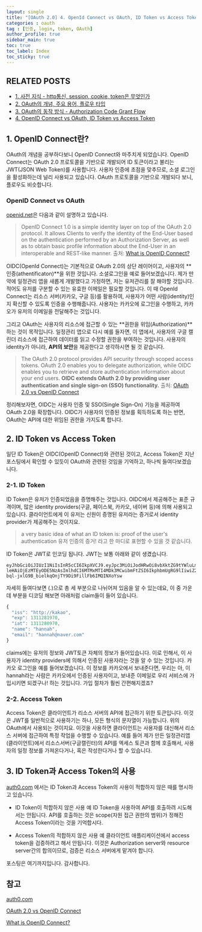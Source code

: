 ```yaml
---
layout: single
title: "[OAuth 2.0] 4. OpenId Connect vs OAuth, ID Token vs Access Token"
categories : oauth
tag : [인증, login, token, OAuth]
author_profile: true
sidebar_main: true
toc: true
toc_label: Index
toc_sticky: true
---
```

## RELATED POSTS                                         
- [1. 사전 지식 - http통신, session, cookie, token은 무엇인가](https://iamhmin.github.io/oauth/oauth-1/) 
- [2. OAuth의 개념, 주요 용어, 플로우 타입 ](https://iamhmin.github.io/oauth/oauth-2/)      
- [3. OAuth의 동작 방식 - Authorization Code Grant Flow ](https://iamhmin.github.io/oauth/oauth-3/)    
- [4. OpenID Connect vs OAuth, ID Token vs Access Token ](https://iamhmin.github.io/oauth/oauth-4/)  

## 1. OpenID Connect란?
OAuth의 개념을 공부하다보니 OpenID Connect와 마주치게 되었습니다. OpenID Connect는 OAuth 2.0 프로토콜을 기반으로 개발되어 ID 토큰이라고 불리는 JWT(JSON Web Token)를 사용합니다. 사용자 인증에 초점을 맞추므로, 소셜 로그인을 활성화하는데 널리 사용되고 있습니다. OAuth 프로토콜을 기반으로 개발되다 보니, 플로우도 비슷합니다. 

### OpenID Connect vs OAuth
[openid.net](https://openid.net/connect/)은 다음과 같이 설명하고 있습니다.
>OpenID Connect 1.0 is a simple identity layer on top of the OAuth 2.0 protocol. It allows Clients to verify the identity of the End-User based on the authentication performed by an Authorization Server, as well as to obtain basic profile information about the End-User in an interoperable and REST-like manner.
출처: [What is OpenID Connect?](https://openid.net/connect/)

OIDC(OpenId Connect)는 기본적으로 OAuth 2.0의 상단 레이어이고, 사용자의 **인증(athentificaton)**을 위한 것입니다. 소셜로그인을 예로 들어보겠습니다. 제가 만약에 일정관리 앱을 새롭게 개발했다고 가정하면, 저는 유저관리를 잘 해야할 것입니다. 적어도 유저를 구분할 수 있는 유효한 이메일은 필요할 것입니다. 이 때 OpenId Connect는 리소스 서버(카카오, 구글 등)를 활용하여, 사용자가 어떤 사람(identity)인지 확신할 수 있도록 인증을 수행해줍니다. 사용자는 카카오에 로그인을 수행하고, 카카오가 유저의 이메일을 전달해주는 것입니다.

그리고 OAuth는 사용자의 리소스에 접근할 수 있는 **권한을 위임(Authorization)**하는 것이 목적입니다. 일정관리 앱으로 다시 예를 들자면, 이 앱에서, 사용자의 구글 캘린더 리소스에 접근하여 데이터를 읽고 수정할 권한을 부여하는 것입니다. 사용자의 identity가 아니라, **API의 보안**을 제공한다고 생각하시면 될 것 같습니다.

>The OAuth 2.0 protocol provides API security through scoped access tokens. OAuth 2.0 enables you to delegate authorization, while OIDC enables you to retrieve and store authentication information about your end users. **OIDC extends OAuth 2.0 by providing user authentication and single sign-on (SSO) functionality.**
출처: [OAuth 2.0 vs OpenID Connect](https://developer.okta.com/docs/concepts/oauth-openid/)

정리해보자면, OIDC는 사용자 인증 및 SSO(Single Sign-On) 기능을 제공하여 OAuth 2.0을 확장합니다. OIDC가 사용자의 인증된 정보를 획득하도록 하는 반면, OAuth는 API에 대한 위임된 권한을 가지도록 합니다. 

## 2. ID Token vs Access Token
일단 ID Token은 OIDC(OpenID Connect)와 관련된 것이고, Access Token은 지난 포스팅에서 확인할 수 있듯이 OAuth와 관련된 것임을 기억하고, 하나씩 들여다보겠습니다.

### 2-1. ID Token
ID Token은 유저가 인증되었음을 증명해주는 것입니다. OIDC에서 제공해주는 표준 규격이며, 많은 identity providers(구글, 페이스북, 카카오, 네이버 등)에 의해 사용되고 있습니다. 클라이언트에게 이 유저는 신원이 증명된 유저라는 증거로서 identity provider가 제공해주는 것이지요.
>a very basic idea of what an ID token is: proof of the user's authentication
유저 인증의 증거! 라고 한 마디로 표현할 수 있을 것 같습니다.

ID Token은 JWT로 인코딩 됩니다. JWT는 보통 아래와 같이 생겼습니다.
```
eyJhbGciOiJIUzI1NiIsInR5cCI6IkpXVCJ9.eyJpc3MiOiJodHRwOi8vbXktZG9tYWluLmF1dGgwLmNvbSIsInN1YiI6ImF1dGgwfDEyMzQ1NiIsImF1ZCI6IjEyMzRhYmNkZWYiLCJ
leHAiOjEzMTEyODE5NzAsImlhdCI6MTMxMTI4MDk3MCwibmFtZSI6IkphbmUgRG9lIiwiZ2l2ZW5fbmFtZSI6IkphbmUiLCJmYW1pbHlfbmFtZSI6IkRvZSJ9.
bql-jxlG9B_bielkqOnjTY9Di9FillFb6IMQINXoYsw
```
자세히 들여다보면 (.)으로 총 세 부분으로 나뉘어져 있음을 알 수 있는데요, 이 중 가운데 부분을 디코딩 해보면 아래처럼 claim들이 들어 있습니다.

``` javascript
{ 
  "iss": "http://kakao", 
  "exp": 1311281970, 
  "iat": 1311280970, 
  "name": "hannah", 
  "email": "hannah@naver.com"
}
```
claims에는 유저의 정보와 JWT토큰 자체의 정보가 들어있습니다. 이로 인해서, 이 사용자가 identity providers에 의해서 인증된 사용자라는 것을 알 수 있는 것입니다. 카카오 로그인을 예를 들어보겠습니다. 이 정보를 카카오에서 보내준다면, 우리는 아, 이 hannah라는 사람은 카카오에서 인증된 사용자이고, 보내준 이메일로 우리 서비스에 가입시키면 되겠구나! 하는 것입니다. 가입 절차가 훨씬 간편해지겠죠?

### 2-2. Access Token
Access Token은 클라이언트가 리소스 서버의 API에 접근하기 위한 토큰입니다. 이것은 JWT를 일반적으로 사용하기는 하나, 모든 형식의 문자열이 가능합니다. 위의 OAuth에서 사용되는 것이지요. 이것을 사용하면 클라이언트는 사용자를 대신해서 리소스 서버에 접근하여 특정 작업을 수행할 수 있습니다. 예를 들어 제가 만든 일정관리앱(클라이언트)에서 리소스서버(구글캘린터)의 API를 엑세스 토큰과 함께 호출해서, 사용자의 일정 정보를 가져온다거나, 혹은 작성한다거나 할 수 있습니다.

## 3. ID Token과 Access Token의 사용
[auth0.com](https://auth0.com/blog/id-token-access-token-what-is-the-difference/) 에서는 ID Token과 Access Token의 사용이 적합하지 않은 때를 명시하고 있습니다. 
- ID Token이 적합하지 않은 사용 예
ID Token을 사용하여 API를 호출하려 시도해서는 안됩니다. API를 호출하는 것은 scope(자원 접근 권한의 범위)가 정해진 Access Token이라는 것을 기억합시다.

- Access Token의 적합하지 않은 사용 예
클라이언트 애플리케이션에서 access token을 검증하려고 해서 안됩니다. 이것은 Authorization server와 resource server간의 합의이므로, 검증은 리소스 서버에게 맡겨야 합니다. 

포스팅은 여기까지입니다. 감사합니다.

## 참고
[auth0.com](https://auth0.com/blog/id-token-access-token-what-is-the-difference/) 

[OAuth 2.0 vs OpenID Connect](https://developer.okta.com/docs/concepts/oauth-openid/)

[What is OpenID Connect?](https://openid.net/connect/)
